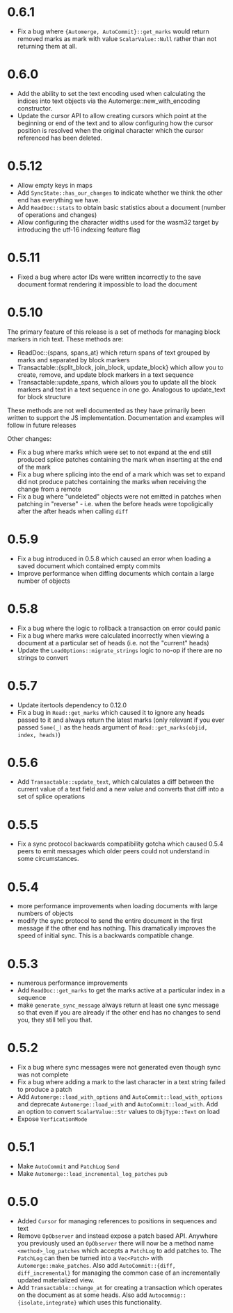# 0.6.1

* Fix a bug where `{Automerge, AutoCommit}::get_marks` would return removed marks
  as mark with value `ScalarValue::Null` rather than not returning them at all.

# 0.6.0

* Add the ability to set the text encoding used when calculating the indices
  into text objects via the Automerge::new_with_encoding constructor.
* Update the cursor API to allow creating cursors which point at the beginning
  or end of the text and to allow configuring how the cursor position is
  resolved when the original character which the cursor referenced has been
  deleted.

# 0.5.12

* Allow empty keys in maps
* Add `SyncState::has_our_changes` to indicate whether we think the other end
  has everything we have.
* Add `ReadDoc::stats` to obtain basic statistics about a document (number of 
  operations and changes)
* Allow configuring the character widths used for the wasm32 target by
  introducing the utf-16 indexing feature flag

# 0.5.11

* Fixed a bug where actor IDs were written incorrectly to the save document
  format rendering it impossible to load the document

# 0.5.10

The primary feature of this release is a set of methods for managing block 
markers in rich text. These methods are:

* ReadDoc::{spans, spans_at} which return spans of text grouped by marks and
  separated by block markers
* Transactable::{split_block, join_block, update_block} which allow you to
  create, remove, and update block markers in a text sequence
* Transactable::update_spans, which allows you to update all the block markers
  and text in a text sequence in one go. Analogous to update_text for block
  structure

These methods are not well documented as they have primarily been written to
support the JS implementation. Documentation and examples will follow in future
releases

Other changes:

* Fix a bug where marks which were set to not expand at the end still produced
  splice patches containing the mark when inserting at the end of the mark
* Fix a bug where splicing into the end of a mark which was set to expand did
  not produce patches containing the marks when receiving the change from a 
  remote
* Fix a bug where "undeleted" objects were not emitted in patches when patching
  in "reverse" - i.e. when the before heads were topoligically after the after
  heads when calling `diff`

# 0.5.9

* Fix a bug introduced in 0.5.8 which caused an error when loading a saved
  document which contained empty commits
* Improve performance when diffing documents which contain a large number of 
  objects

# 0.5.8

* Fix a bug where the logic to rollback a transaction on error could panic
* Fix a bug where marks were calculated incorrectly when viewing a document at
  a particular set of heads (i.e. not the "current" heads)
* Update the `LoadOptions::migrate_strings` logic to no-op if there are no
  strings to convert

# 0.5.7

* Update itertools dependency to 0.12.0
* Fix a bug in `Read::get_marks` which caused it to ignore any heads passed to
  it and always return the latest marks (only relevant if you ever passed 
  `Some(_)` as the heads argument of `Read::get_marks(objid, index, heads)`)

# 0.5.6

* Add `Transactable::update_text`, which calculates a diff between the current
  value of a text field and a new value and converts that diff into a set of 
  splice operations

# 0.5.5

* Fix a sync protocol backwards compatibility gotcha which caused 0.5.4 peers
  to emit messages which older peers could not understand in some circumstances.

# 0.5.4

* more performance improvements when loading documents with large numbers
  of objects
* modify the sync protocol to send the entire document in the first message if
  the other end has nothing. This dramatically improves the speed of initial
  sync. This is a backwards compatible change.

# 0.5.3

* numerous performance improvements
* Add `ReadDoc::get_marks` to get the marks active at a particular index in a
  sequence
* make `generate_sync_message` always return at least one sync message so that
  even if you are already if the other end has no changes to send you, they
  still tell you that.

# 0.5.2

* Fix a bug where sync messages were not generated even though sync was not
  complete
* Fix a bug where adding a mark to the last character in a text string failed
  to produce a patch
* Add `Automerge::load_with_options` and `AutoCommit::load_with_options` and 
  deprecate `Automerge::load_with` and `AutoCommit::load_with`. Add an option
  to convert `ScalarValue::Str` values to `ObjType::Text` on load
* Expose `VerficationMode`

# 0.5.1

* Make `AutoCommit` and `PatchLog` `Send`
* Make `Automerge::load_incremental_log_patches` `pub`

# 0.5.0

* Added `Cursor` for managing references to positions in sequences and text
* Remove `OpObserver` and instead expose a patch based API. Anywhere you
  previously used an `OpObserver` there will now be a method name
  `<method>_log_patches` which accepts a `PatchLog` to add patches to. The
  `PatchLog` can then be turned into a `Vec<Patch>` with
  `Automerge::make_patches`. Also add `AutoCommit::{diff, diff_incremental}`
  for managing the common case of an incrementally updated materialized view.
* Add `Transactable::change_at` for creating a transaction which operates on
  the document as at some heads. Also add `Autocommig::{isolate,integrate}`
  which uses this functionality.

